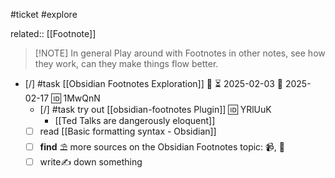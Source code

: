 #ticket #explore 

related:: [[Footnote]]

> [!NOTE] In general
>Play around with Footnotes in other notes, see how they work, can they make things flow better.

- [/] #task [[Obsidian Footnotes Exploration]] 🔽 ⏳ 2025-02-03 📅 2025-02-17 🆔 1MwQnN
	- [/] #task try out [[obsidian-footnotes Plugin]] 🆔 YRlUuK
		- [[Ted Talks are dangerously eloquent]]
	- [ ] read [[Basic formatting syntax - Obsidian]]
	- [ ] **find** ⛱ more sources on the Obsidian Footnotes topic: 📹, 📰
	- [ ] write✍ down something
